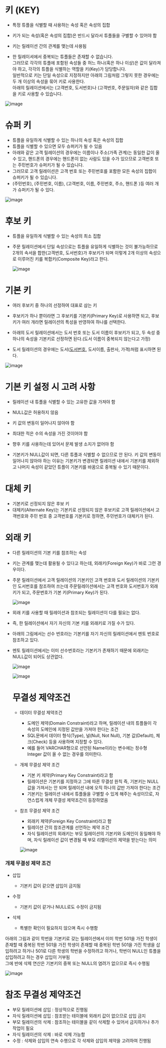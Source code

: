 <h1> 키 (KEY) </h1>

- 특정 튜플을 식별할 때 사용하는 속성 혹은 속성의 집합

- 키가 되는 속성(혹은 속성의 집합)은 반드시 달라서 튜플들을 구별할 수 있어야 함

- 키는 릴레이션 간의 관계를 맺는데 사용됨

- 한 릴레이셔에서 중복되는 튜플들은 존재할 수 없습니다. <br />
  그러므로 각각의 튜플에 포함된 속성들 중 허느 하나(혹은 하나 이상)은 값이 달라져야 하고, 각각의 튜플을 식별하는 역할을 키(Key)가 담당합니다. <br />
  일반적으로 키는 단일 속성으로 지정하지만 아래의 그림처럼 그렇지 못한 경우에는 두 개 이상의 속성을 묶어 키로 사용한다. <br />
  아래의 릴레이션에서는 (고객번호, 도서번호)나 (고객번호, 주문일자)와 같은 집합을 키로 사용할 수 있습니다.
  
 ![image](https://user-images.githubusercontent.com/62228401/211226943-1fa6f5a9-ab37-4d7f-a841-aac115755816.png)

<h1> 슈퍼 키 </h1>

  - 튜플을 유일하게 식별할 수 있는 하나의 속성 혹은 속성의 집합
  - 튜플을 식별할 수 있으면 모두 슈퍼키가 될 수 있음
  - 아래와 같은 고객 릴레이션의 경우에는 이름이나 주소(가족 관계)는 동일한 값이 올 수 있고, 핸드폰의 경우에는 핸드폰이 없는 사람도 있을 수가 있으므로 고객번호 또는 주민번호가 슈퍼키가 될 수 있습니다.
  - 그러므로 고객 릴레이션은 고객 번호 또는 주민번호를 포함한 모든 속성의 집합이 슈퍼키가 될 수 있습니다.
  - (주민번호), (주민번호, 이름), (고객번호, 이름, 주민번호, 주소, 핸드폰 )등 여러 개가 슈퍼키가 될 수 있다.

  ![image](https://user-images.githubusercontent.com/62228401/211227091-164a07d1-4e00-4f7a-853d-eb2a728f99c3.png)

<h1> 후보 키 </h1>

  - 튜플을 유일하게 식별할 수 있는 속성의 최소 집합
  
  - 주문 릴레이션에서 단일 속성으로는 튜플을 유일하게 식별하는 것이 불가능하므로 2개의 속서을 합한(고객번호, 도서번호)가 후보키가 되며 이렇게 2개 이상의 속성으로 이루어진 키를 복합키(Composite Key)라고 한다.
  
    ![image](https://user-images.githubusercontent.com/62228401/211227163-9ce7eec3-243b-4a1a-a440-e038c90df261.png)
    
    
 <h1> 기본 키 </h1>
 
  - 여러 후보키 중 하나의 선정하여 대표로 삼는 키

  - 후보키가 하나 뿐이라면 그 후보키를 기본키(Primary Key)로 사용하면 되고, 후보키가 여러 개라면 릴레이션의 특성을 반영하여 하나를 선택한다.

   - 아래의 도서 릴레이션에서는 도서 번호 또는 도서 이름이 후보키가 되고, 두 속성 중 하나의 속성을 기본키로 선정하면 된다.(도서 이름이 중복되지 않는다고 가정)

   - 도서 릴레이션의 경우에는 도서(<u>도서번호</u>, 도서이름, 출판사, 가격)처럼 표시하면 된다.

  ![image](https://user-images.githubusercontent.com/62228401/211227272-c3fada54-e203-4861-bd58-8312a3d18020.png)


<h1> 기본 키 설정 시 고려 사항 </h1>

- 릴레이션 내 튜플을 식별할 수 있는 고유한 값을 가져야 함
- NULL값은 허용하지 않음
- 키 값의 변동이 일어나지 않아야 함
- 최대한 적은 수의 속성을 가진 것이어야 함
- 향후 키를 사용하는데 있어서 문제 발생 소지가 없어야 함

- 기본키가 NULL값이 되면, 다른 튜플과 식별할 수 없으므로 안 된다. 키 값의 변동이 일어나지 않아야 하는 이유는 기본키가 변경되면 릴레이션 내에서 기본키를 제외하고 나머지 속성이 같았던 튜플이 기본키를 바꿈으로 중복될 수 있기 때문이다.


<h1> 대체 키 </h1>

- 기본키로 선정되지 않은 후보 키
- 대체키(Alternate Key)는 기본키로 선정되지 않은 후보키로 고객 릴레이션에서 고객번호와 주민 번호 중 고객번호를 기본키로 정하면, 주민번호가 대체키가 된다.

<h1> 외래 키 </h1>

- 다른 릴레이션의 기본 키를 참조하는 속성

- 키는 관계를 맺는데 활용될 수 있다고 하는데, 외래키(Foreign Key)가 바로 그런 경우이다.
- 주문 릴레이션에서 고객 릴레이션의 기본키인 고객 번호와 도서 릴레이션의 기본키인 도서번호를 참조하여 쓰는데 주문릴레이션에서는 고객 번호와 도서번호가 외래키가 되고, 주문번호가 기본 키(Primary Key)가 된다.

  ![image](https://user-images.githubusercontent.com/62228401/211227548-eec298c1-a625-43ec-9f1f-166077f1ceb5.png)

- 외래 키를 사용할 때 릴레이션과 참조되는 릴레이션이 다를 필요는 없다.
- 즉, 한 릴레이션에서 자기 자신의 기본 키를 외래키로 가질 수가 있다.
- 아래의 그림에서는 선수 번호라는 기본키를 자기 자신의 릴레이션에서 멘토 번호로 참조하고 있다.
- 멘토 릴레이션에서는 이미 선수번호라는 기본키가 존재하기 때문에 외래키는 NULL값이 되어도 상관없다.

  ![image](https://user-images.githubusercontent.com/62228401/211227622-da1a21b9-1cc0-418a-97e1-f7c0c5954ce9.png)

  ![image](https://user-images.githubusercontent.com/62228401/211227629-29ba67a4-e7c4-4627-b885-c53d996ae05f.png)
  
  <h1> 무결성 제약조건 </h1>
  
  - 데이터 무결성 제약조건
    - 도메인 제약(Domain Constraint)라고 하며, 릴레이션 내의 튜플들이 각 속성의 도메인에 지정된 값만을 가져야 한다는 조건
    - SQL문에서 데이터 형식(Type), 널(Null, Not Null), 기본 값(Default), 체크(Check) 등을 사용하며 지정할 수 있다.
    - 예를 들어 VARCHAR형으로 선언된 Name이라는 변수에는 정수형 Integer 값이 올 수 없는 경우를 의미한다.

  - 개체 무결성 제약 조건
    - 기본 키 제약(Primary Key Constraint)라고 함
    - 릴레이션은 기본키를 지정하고 그에 따른 무결성 원칙 즉, 기본키는 NULL값을 가져서는 안 되며 릴레이션 내에 오직 하나의 값만 가져야 한다는 조건
    - 기본키는 릴레이션 내에서 튜플들을 구별할 수 있게 해주는 속성이므로, 자연스럽게 개체 무결성 제약조건이 등장하였음

  - 참조 무결성 제약 조건
    - 외래키 제약(Foreign Key Constraint)라고 함
    - 릴레이션 간의 참조관계를 선언하는 제약 조건
    - 자식 릴레이션의 외래키는 부모 릴레이션의 기본키와 도메인이 동일해야 하며, 자식 릴레이션 값이 변경될 때 부모 리렐이션의 제약을 받는다는 의미

    ![image](https://user-images.githubusercontent.com/62228401/211228555-e5c5949f-d146-4c7a-b26a-15a1d1559f8a.png)

<h3> 개체 무결성 제약 조건 </h3>

- 삽입
  - 기본키 값이 같으면 삽입이 금지됨

- 수정
  - 기본키 값이 같거나 NULL로도 수정이 금지됨

- 삭제
  - 특별한 확인이 필요하지 않으며 즉시 수행함

아래의 그림과 같이 학번을 기본키로 갖는 릴레이션에서 이미 학번 501을 가진 학생이 존재할 때 중복된 학번 501을 가진 학생이 존재할 때 중복된 학번 501을 가진 학생을 삽입하려고 하거나 501로 다른 학생의 학번을 수정하려고 하거나, 학번이 NULL인 튜플을 삽입하려고 하는 경우 삽입이 거부됨</br>
그에 반에 삭제 연산은 기본키의 중복 또는 NULL의 염려가 없으므로 즉시 수행됨

![image](https://user-images.githubusercontent.com/62228401/211228704-d329a70e-27b3-4b88-a91b-d27c8e012977.png)

<h1> 참조 무결성 제약조건 </h1>

- 부모 릴레이션에 삽입 : 정상적으로 진행됨
- 자식 릴레이션에 삽입 : 참조받는 테이블에 외래키 값이 없으므로 삽입 금지
- 부모 릴레이션의 삭제 : 참조하는 테이블을 같이 삭제할 수 있어서 금지하거나 추가 작업이 필요
- 자식 릴레이션의 삭제 : 바로 삭제 가능함
- 수정 : 삭제와 삽입의 연속 수행으로 각 삭제와 삽입의 제약을 고려하여 진행됨
